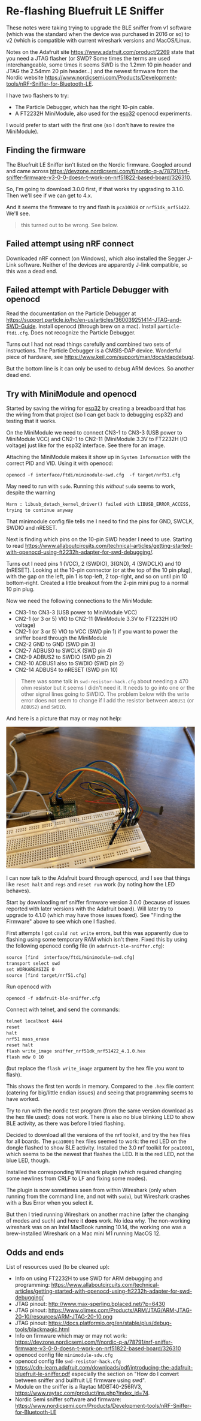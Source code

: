# Re-flashing Bluefruit LE Sniffer

These notes were taking trying to upgrade the BLE sniffer from v1 software (which was the standard when the device was purchased in 2016 or so) to v2 (which is compatible with current wireshark versions and MacOS/Linux.

Notes on the Adafruit site <https://www.adafruit.com/product/2269> state that you need a JTAG flasher (or SWD? Some times the terms are used interchangeable, some times it seems SWD is the 1.2mm 10 pin header and JTAG the 2.54mm 20 pin header...) and the newest firmware from the Nordic website <https://www.nordicsemi.com/Products/Development-tools/nRF-Sniffer-for-Bluetooth-LE>.

I have two flashers to try:

- The Particle Debugger, which has the right 10-pin cable.
- A FT2232H MiniModule, also used for the [esp32](../esp32/readme.md) openocd experiments.

I would prefer to start with the first one (so I don't have to rewire the MiniModule).

## Finding the firmware

The Bluefruit LE Sniffer isn't listed on the Nordic firmware. Googled around and came across <https://devzone.nordicsemi.com/f/nordic-q-a/78791/nrf-sniffer-firmware-v3-0-0-doesn-t-work-on-nrf51822-based-board/326310>.

So, I'm going to download 3.0.0 first, if that works try upgrading to 3.1.0. Then we'll see if we can get to 4.x.

And it seems the firmware to try and flash is `pca10028` or `nrf51dk_nrf51422`. We'll see.

> this turned out to be wrong. See below.

## Failed attempt using nRF connect

Downloaded nRF connect (on Windows), which also installed the Segger J-Link software. Neither of the devices are apparently J-link compatible, so this was a dead end.

## Failed attempt with Particle Debugger with openocd

Read the documentation on the Particle Debugger at <https://support.particle.io/hc/en-us/articles/360039251414-JTAG-and-SWD-Guide>. Install openocd (through brew on a mac). Install `particle-ftdi.cfg`. Does not recognize the Particle Debugger.

Turns out I had not read things carefully and combined two sets of instructions. The Particle Debugger is a CMSIS-DAP device. Wonderful piece of hardware, see <https://www.keil.com/support/man/docs/dapdebug/>. 

But the bottom line is it can only be used to debug ARM devices. So another dead end.

## Try with MiniModule and openocd

Started by saving the wiring for [esp32](../esp32/readme.md) by creating a breadboard that has the wiring from that project (so I can get back to debugging esp32) and testing that it works.

On the MiniModule we need to connect CN3-1 to CN3-3 (USB power to MiniModule VCC) and CN2-1 to CN2-11 (MiniModule 3.3V to FT2232H I/O voltage) just like for the esp32 interface. See there for an image.

Attaching the MiniModule makes it show up in `System Information` with the correct PID and VID. Using it with openocd:

```
openocd -f interface/ftdi/minimodule-swd.cfg  -f target/nrf51.cfg
```

May need to run with `sudo`. Running this _without_ `sudo` seems to work, despite the warning

```
Warn : libusb_detach_kernel_driver() failed with LIBUSB_ERROR_ACCESS, trying to continue anyway
```

That minimodule config file tells me I need to find the pins for GND, SWCLK, SWDIO and nRESET.

Next is finding which pins on the 10-pin SWD header I need to use. Starting to read <https://www.allaboutcircuits.com/technical-articles/getting-started-with-openocd-using-ft2232h-adapter-for-swd-debugging/>.

Turns out I need pins 1 (VCC), 2 (SWDIO), 3(GND), 4 (SWDCLK) and 10 (nRESET). Looking at the 10-pin connector (or at the top of the 10 pin plug), with the gap on the left, pin 1 is top-left, 2 top-right, and so on until pin 10 bottom-right. Created a little breakout from the 2-pin mini pug to a normal 10 pin plug.

Now we need the following connections to the MiniModule:

- CN3-1 to CN3-3 (USB power to MiniModule VCC)
- CN2-1 (or 3 or 5) VIO to CN2-11 (MiniModule 3.3V to FT2232H I/O voltage)
- CN2-1 (or 3 or 5) VIO to VCC (SWD pin 1) if you want to power the sniffer board through the MiniModule
- CN2-2 GND to GND (SWD pin 3)
- CN2-7 ADBUS0 to SWCLK (SWD pin 4)
- CN2-9 ADBUS2 to SWDIO (SWD pin 2)
- CN2-10 ADBUS1 also to SWDIO (SWD pin 2)
- CN2-14 ADBUS4 to nRESET (SWD pin 10)

> There was some talk in `swd-resistor-hack.cfg` about needing a 470 ohm resistor but it seems I didn't need it. It needs to go into one or the other signal lines going to SWDIO. The problem below with the write error does not seem to change if I add the resistor between `ADBUS1` (or `ADBUS2`) and `SWDIO`.

And here is a picture that may or may not help:

![](minimodule2nrf51.jpg)

I can now talk to the Adafruit board through openocd, and I see that things like `reset halt` and `regs` and `reset run` work (by noting how the LED behaves).

Start by downloading nrf sniffer firmware version 3.0.0 (because of issues reported with later versions with the Adafruit board). Will later try to upgrade to 4.1.0 (which may have those issues fixed). See "Finding the Firmware" above to see which one I flashed.

First attempts I got `could not write` errors, but this was apparently due to flashing using some temporary RAM which isn't there. Fixed this by using the following openocd config file (in `adafruit-ble-sniffer.cfg`):

```
source [find  interface/ftdi/minimodule-swd.cfg]
transport select swd
set WORKAREASIZE 0
source [find target/nrf51.cfg]
```

Run openocd with

```
openocd -f adafruit-ble-sniffer.cfg
```

Connect with telnet, and send the commands:

```
telnet localhost 4444
reset
halt
nrf51 mass_erase
reset halt
flash write_image sniffer_nrf51dk_nrf51422_4.1.0.hex
flash mdw 0 10
```

(but replace the `flash write_image` argument by the hex file you want to flash).

This shows the first ten words in memory. Compared to  the `.hex` file content (catering for big/little endian issues) and seeing that programming seems to have worked.

Try to run with the nordic test program (from the same version download as the hex file used): does not work. There is also no blue blinking LED to show BLE activity, as there was before I tried flashing.

Decided to download all the versions of the nrf toolkit, and try the hex files for all boards. The `pca10001` hex files seemed to work: the red LED on the dongle flashed to show BLE activity. Installed the 3.0 nrf toolkit for `pca10001`, which seems to be the newest that flashes the LED. It is the red LED, not the blue LED, though.

Installed the corresponding Wireshark plugin (which required changing some newlines from CRLF to LF and fixing some modes).

The plugin is now sometimes seen from within Wireshark (only when running from the command line, and not with `sudo`), but Wireshark crashes with a Bus Error when you select it.

But then I tried running Wireshark on another machine (after the changing of modes and such) and here it **does** work. No idea why. The non-working wireshark was on an Intel MacBook running 10.14, the working one was a brew-installed Wireshark on a Mac mini M1 running MacOS 12.

## Odds and ends

List of resources used (to be cleaned up):

- Info on using FT2232H to use SWD for ARM debugging and programming: <https://www.allaboutcircuits.com/technical-articles/getting-started-with-openocd-using-ft2232h-adapter-for-swd-debugging/>
- JTAG pinout: <http://www.max-sperling.bplaced.net/?p=6430>
- JTAG pinout: <https://www.olimex.com/Products/ARM/JTAG/ARM-JTAG-20-10/resources/ARM-JTAG-20-10.png>
- JTAG pinout: <https://docs.platformio.org/en/stable/plus/debug-tools/blackmagic.html>
- Info on firmware which may or may not work: <https://devzone.nordicsemi.com/f/nordic-q-a/78791/nrf-sniffer-firmware-v3-0-0-doesn-t-work-on-nrf51822-based-board/326310>
- openocd config file `minimodule-sdw.cfg`
- openocd config file `swd-resistor-hack.cfg`
- <https://cdn-learn.adafruit.com/downloads/pdf/introducing-the-adafruit-bluefruit-le-sniffer.pdf> especially the section on "How do I convert between sniffer and builfruit LE firmware using swd".
- Module on the sniffer is a Raytac MDBT40-256RV3, <https://www.raytac.com/product/ins.php?index_id=74>.
- Nordic Semi sniffer software and firmware: <https://www.nordicsemi.com/Products/Development-tools/nRF-Sniffer-for-Bluetooth-LE>


